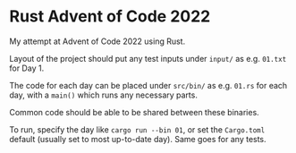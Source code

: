 # Rust Advent of Code 2022
My attempt at Advent of Code 2022 using Rust.

Layout of the project should put any test inputs under `input/` as e.g. `01.txt` for Day 1.

The code for each day can be placed under `src/bin/` as e.g. `01.rs` for each day, with a `main()` which runs any necessary parts.

Common code should be able to be shared between these binaries.

To run, specify the day like `cargo run --bin 01`, or set the `Cargo.toml` default (usually set to most up-to-date day). Same goes for any tests.
